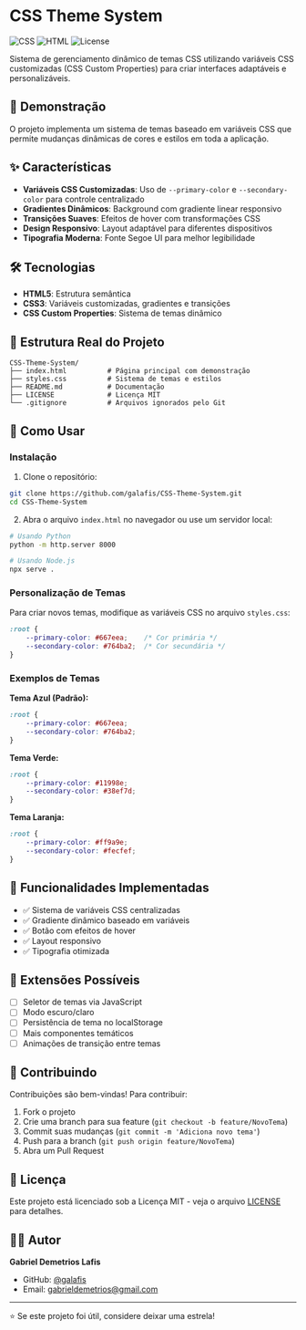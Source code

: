 # CSS Theme System

![CSS](https://img.shields.io/badge/CSS3-1572B6?style=flat&logo=css3&logoColor=white)
![HTML](https://img.shields.io/badge/HTML5-E34F26?style=flat&logo=html5&logoColor=white)
![License](https://img.shields.io/badge/license-MIT-blue.svg)

Sistema de gerenciamento dinâmico de temas CSS utilizando variáveis CSS customizadas (CSS Custom Properties) para criar interfaces adaptáveis e personalizáveis.

## 🎨 Demonstração

O projeto implementa um sistema de temas baseado em variáveis CSS que permite mudanças dinâmicas de cores e estilos em toda a aplicação.

## ✨ Características

- **Variáveis CSS Customizadas**: Uso de `--primary-color` e `--secondary-color` para controle centralizado
- **Gradientes Dinâmicos**: Background com gradiente linear responsivo
- **Transições Suaves**: Efeitos de hover com transformações CSS
- **Design Responsivo**: Layout adaptável para diferentes dispositivos
- **Tipografia Moderna**: Fonte Segoe UI para melhor legibilidade

## 🛠️ Tecnologias

- **HTML5**: Estrutura semântica
- **CSS3**: Variáveis customizadas, gradientes e transições
- **CSS Custom Properties**: Sistema de temas dinâmico

## 📁 Estrutura Real do Projeto

```
CSS-Theme-System/
├── index.html          # Página principal com demonstração
├── styles.css          # Sistema de temas e estilos
├── README.md           # Documentação
├── LICENSE             # Licença MIT
└── .gitignore          # Arquivos ignorados pelo Git
```

## 🚀 Como Usar

### Instalação

1. Clone o repositório:
```bash
git clone https://github.com/galafis/CSS-Theme-System.git
cd CSS-Theme-System
```

2. Abra o arquivo `index.html` no navegador ou use um servidor local:
```bash
# Usando Python
python -m http.server 8000

# Usando Node.js
npx serve .
```

### Personalização de Temas

Para criar novos temas, modifique as variáveis CSS no arquivo `styles.css`:

```css
:root {
    --primary-color: #667eea;    /* Cor primária */
    --secondary-color: #764ba2;  /* Cor secundária */
}
```

### Exemplos de Temas

**Tema Azul (Padrão):**
```css
:root {
    --primary-color: #667eea;
    --secondary-color: #764ba2;
}
```

**Tema Verde:**
```css
:root {
    --primary-color: #11998e;
    --secondary-color: #38ef7d;
}
```

**Tema Laranja:**
```css
:root {
    --primary-color: #ff9a9e;
    --secondary-color: #fecfef;
}
```

## 🎯 Funcionalidades Implementadas

- ✅ Sistema de variáveis CSS centralizadas
- ✅ Gradiente dinâmico baseado em variáveis
- ✅ Botão com efeitos de hover
- ✅ Layout responsivo
- ✅ Tipografia otimizada

## 🔧 Extensões Possíveis

- [ ] Seletor de temas via JavaScript
- [ ] Modo escuro/claro
- [ ] Persistência de tema no localStorage
- [ ] Mais componentes temáticos
- [ ] Animações de transição entre temas

## 🤝 Contribuindo

Contribuições são bem-vindas! Para contribuir:

1. Fork o projeto
2. Crie uma branch para sua feature (`git checkout -b feature/NovoTema`)
3. Commit suas mudanças (`git commit -m 'Adiciona novo tema'`)
4. Push para a branch (`git push origin feature/NovoTema`)
5. Abra um Pull Request

## 📄 Licença

Este projeto está licenciado sob a Licença MIT - veja o arquivo [LICENSE](LICENSE) para detalhes.

## 👨‍💻 Autor

**Gabriel Demetrios Lafis**

- GitHub: [@galafis](https://github.com/galafis)
- Email: gabrieldemetrios@gmail.com

---

⭐ Se este projeto foi útil, considere deixar uma estrela!

